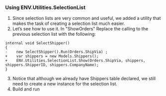 ﻿### Using ENV.Utilities.SelectionList

1.	Since selection lists are very common and useful, we added a utility that makes the task of creating a selection list much easier.
2.	Let’s see how to use it. In "ShowOrders" Replace the calling to the previous selection list with the following:
```csdiff
internal void SelectShipper()
{
-    new SelectShipper().Run(Orders.ShipVia) ;
+    var shippers = new Models.Shippers();
+    ENV.Utilities.SelectionList.Show(Orders.ShipVia, shippers, shippers.ShipperID, shippers.CompanyName);
}
``` 
3.	Notice that although we already have Shippers table declared, we still need to create a new instance for the selection list.
4.	Build and run
